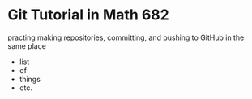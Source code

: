 # Git Tutorial in Math 682
practing making repositories, committing, and pushing to GitHub in the same place

- list
- of
- things
- etc.
